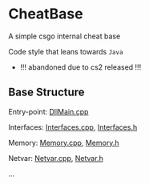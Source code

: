 # CheatBase
A simple csgo internal cheat base

Code style that leans towards `Java`


* !!! abandoned due to cs2 released !!!

## Base Structure
Entry-point: [DllMain.cpp](https://github.com/union4dev/CheatBase/blob/master/Base/src/DllMain.cpp)

Interfaces: [Interfaces.cpp](https://github.com/union4dev/CheatBase/blob/master/Base/src/core/Interfaces.cpp), [Interfaces.h](https://github.com/union4dev/CheatBase/blob/master/Base/src/core/Interfaces.h)

Memory: [Memory.cpp](https://github.com/union4dev/CheatBase/blob/master/Base/src/core/Memory.cpp), [Memory.h](https://github.com/union4dev/CheatBase/blob/master/Base/src/core/Memory.h)

Netvar: [Netvar.cpp](https://github.com/union4dev/CheatBase/blob/master/Base/src/core/Netvar.cpp), [Netvar.h](https://github.com/union4dev/CheatBase/blob/master/Base/src/core/Netvar.h)

...
